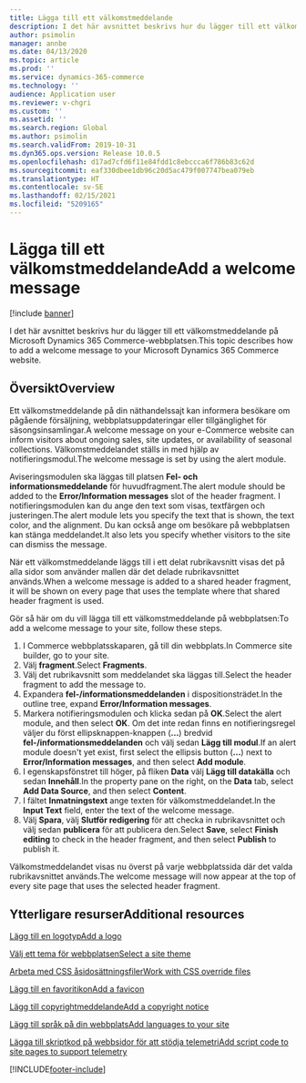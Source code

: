 ```yaml
---
title: Lägga till ett välkomstmeddelande
description: I det här avsnittet beskrivs hur du lägger till ett välkomstmeddelande på Microsoft Dynamics 365 Commerce-webbplatsen.
author: psimolin
manager: annbe
ms.date: 04/13/2020
ms.topic: article
ms.prod: ''
ms.service: dynamics-365-commerce
ms.technology: ''
audience: Application user
ms.reviewer: v-chgri
ms.custom: ''
ms.assetid: ''
ms.search.region: Global
ms.author: psimolin
ms.search.validFrom: 2019-10-31
ms.dyn365.ops.version: Release 10.0.5
ms.openlocfilehash: d17ad7cfd6f11e84fdd1c8ebccca6f786b83c62d
ms.sourcegitcommit: eaf330dbee1db96c20d5ac479f007747bea079eb
ms.translationtype: HT
ms.contentlocale: sv-SE
ms.lasthandoff: 02/15/2021
ms.locfileid: "5209165"
---
```

# <a name="add-a-welcome-message"></a><span data-ttu-id="23c54-103">Lägga till ett välkomstmeddelande</span><span class="sxs-lookup"><span data-stu-id="23c54-103">Add a welcome message</span></span>


[!include [banner](includes/banner.md)]

<span data-ttu-id="23c54-104">I det här avsnittet beskrivs hur du lägger till ett välkomstmeddelande på Microsoft Dynamics 365 Commerce-webbplatsen.</span><span class="sxs-lookup"><span data-stu-id="23c54-104">This topic describes how to add a welcome message to your Microsoft Dynamics 365 Commerce website.</span></span>

## <a name="overview"></a><span data-ttu-id="23c54-105">Översikt</span><span class="sxs-lookup"><span data-stu-id="23c54-105">Overview</span></span>

<span data-ttu-id="23c54-106">Ett välkomstmeddelande på din näthandelssajt kan informera besökare om pågående försäljning, webbplatsuppdateringar eller tillgänglighet för säsongsinsamlingar.</span><span class="sxs-lookup"><span data-stu-id="23c54-106">A welcome message on your e-Commerce website can inform visitors about ongoing sales, site updates, or availability of seasonal collections.</span></span> <span data-ttu-id="23c54-107">Välkomstmeddelandet ställs in med hjälp av notifieringsmodul.</span><span class="sxs-lookup"><span data-stu-id="23c54-107">The welcome message is set by using the alert module.</span></span>

<span data-ttu-id="23c54-108">Aviseringsmodulen ska läggas till platsen **Fel- och informationsmeddelande** för huvudfragment.</span><span class="sxs-lookup"><span data-stu-id="23c54-108">The alert module should be added to the **Error/Information messages** slot of the header fragment.</span></span> <span data-ttu-id="23c54-109">I notifieringsmodulen kan du ange den text som visas, textfärgen och justeringen.</span><span class="sxs-lookup"><span data-stu-id="23c54-109">The alert module lets you specify the text that is shown, the text color, and the alignment.</span></span> <span data-ttu-id="23c54-110">Du kan också ange om besökare på webbplatsen kan stänga meddelandet.</span><span class="sxs-lookup"><span data-stu-id="23c54-110">It also lets you specify whether visitors to the site can dismiss the message.</span></span>

<span data-ttu-id="23c54-111">När ett välkomstmeddelande läggs till i ett delat rubrikavsnitt visas det på alla sidor som använder mallen där det delade rubrikavsnittet används.</span><span class="sxs-lookup"><span data-stu-id="23c54-111">When a welcome message is added to a shared header fragment, it will be shown on every page that uses the template where that shared header fragment is used.</span></span>

<span data-ttu-id="23c54-112">Gör så här om du vill lägga till ett välkomstmeddelande på webbplatsen:</span><span class="sxs-lookup"><span data-stu-id="23c54-112">To add a welcome message to your site, follow these steps.</span></span>

1. <span data-ttu-id="23c54-113">I Commerce webbplatsskaparen, gå till din webbplats.</span><span class="sxs-lookup"><span data-stu-id="23c54-113">In Commerce site builder, go to your site.</span></span>
1. <span data-ttu-id="23c54-114">Välj **fragment**.</span><span class="sxs-lookup"><span data-stu-id="23c54-114">Select **Fragments**.</span></span>
1. <span data-ttu-id="23c54-115">Välj det rubrikavsnitt som meddelandet ska läggas till.</span><span class="sxs-lookup"><span data-stu-id="23c54-115">Select the header fragment to add the message to.</span></span>
1. <span data-ttu-id="23c54-116">Expandera **fel-/informationsmeddelanden** i dispositionsträdet.</span><span class="sxs-lookup"><span data-stu-id="23c54-116">In the outline tree, expand **Error/Information messages**.</span></span>
1. <span data-ttu-id="23c54-117">Markera notifieringsmodulen och klicka sedan på **OK**.</span><span class="sxs-lookup"><span data-stu-id="23c54-117">Select the alert module, and then select **OK**.</span></span> <span data-ttu-id="23c54-118">Om det inte redan finns en notifieringsregel väljer du först ellipsknappen-knappen (**...**) bredvid **fel-/informationsmeddelanden** och välj sedan **Lägg till modul**.</span><span class="sxs-lookup"><span data-stu-id="23c54-118">If an alert module doesn't yet exist, first select the ellipsis button (**...**) next to **Error/Information messages**, and then select **Add module**.</span></span>
1. <span data-ttu-id="23c54-119">I egenskapsfönstret till höger, på fliken **Data** välj **Lägg till datakälla** och sedan **Innehåll**.</span><span class="sxs-lookup"><span data-stu-id="23c54-119">In the property pane on the right, on the **Data** tab, select **Add Data Source**, and then select **Content**.</span></span>
1. <span data-ttu-id="23c54-120">I fältet **Inmatningstext** ange texten för välkomstmeddelandet.</span><span class="sxs-lookup"><span data-stu-id="23c54-120">In the **Input Text** field, enter the text of the welcome message.</span></span>
1. <span data-ttu-id="23c54-121">Välj **Spara**, välj **Slutför redigering** för att checka in rubrikavsnittet och välj sedan **publicera** för att publicera den.</span><span class="sxs-lookup"><span data-stu-id="23c54-121">Select **Save**, select **Finish editing** to check in the header fragment, and then select **Publish** to publish it.</span></span> 

<span data-ttu-id="23c54-122">Välkomstmeddelandet visas nu överst på varje webbplatssida där det valda rubrikavsnittet används.</span><span class="sxs-lookup"><span data-stu-id="23c54-122">The welcome message will now appear at the top of every site page that uses the selected header fragment.</span></span>

## <a name="additional-resources"></a><span data-ttu-id="23c54-123">Ytterligare resurser</span><span class="sxs-lookup"><span data-stu-id="23c54-123">Additional resources</span></span>

[<span data-ttu-id="23c54-124">Lägg till en logotyp</span><span class="sxs-lookup"><span data-stu-id="23c54-124">Add a logo</span></span>](add-logo.md)

[<span data-ttu-id="23c54-125">Välj ett tema för webbplatsen</span><span class="sxs-lookup"><span data-stu-id="23c54-125">Select a site theme</span></span>](select-site-theme.md)

[<span data-ttu-id="23c54-126">Arbeta med CSS åsidosättningsfiler</span><span class="sxs-lookup"><span data-stu-id="23c54-126">Work with CSS override files</span></span>](css-override-files.md)

[<span data-ttu-id="23c54-127">Lägg till en favoritikon</span><span class="sxs-lookup"><span data-stu-id="23c54-127">Add a favicon</span></span>](add-favicon.md)

[<span data-ttu-id="23c54-128">Lägg till copyrightmeddelande</span><span class="sxs-lookup"><span data-stu-id="23c54-128">Add a copyright notice</span></span>](add-copyright-notice.md)

[<span data-ttu-id="23c54-129">Lägg till språk på din webbplats</span><span class="sxs-lookup"><span data-stu-id="23c54-129">Add languages to your site</span></span>](add-languages-to-site.md)

[<span data-ttu-id="23c54-130">Lägga till skriptkod på webbsidor för att stödja telemetri</span><span class="sxs-lookup"><span data-stu-id="23c54-130">Add script code to site pages to support telemetry</span></span>](add-telemetry.md)



[!INCLUDE[footer-include](../includes/footer-banner.md)]